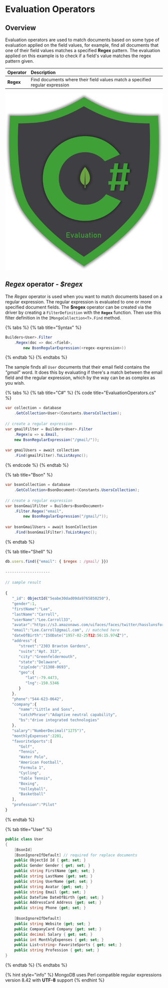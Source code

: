 # Evaluation Operators

## Overview

Evaluation operators are used to match documents based on some type of evaluation applied on the field values, for example,  find all documents that one of their field values matches a specified **Regex** pattern. The evaluation applied on this example is to check if a field's value matches the regex pattern given.

| Operator | Description |
| :--- | :--- |
| **Regex** | Find documents where their field values match a specified regular expression |

![Evaluation operators](../../.gitbook/assets/evaluation.png)

## _Regex_ operator _- $regex_

The _Regex_ operator is used when you want to match documents based on a regular expression. The regular expression is evaluated to one or more specified document fields. The **$regex** operator can be created via the driver by creating a `FilterDefinition` with the **`Regex`** function. Then use this filter definition in the `IMongoCollection<T>.Find` method.

{% tabs %}
{% tab title="Syntax" %}
```csharp
Builders<User>.Filter
    .Regex(doc => doc.<field>, 
        new BsonRegularExpression(<regex-expression>))
```
{% endtab %}
{% endtabs %}

The sample finds all `User` documents that their email field contains the _"gmail_" word. It does this by evaluating if there's a match between the email field and the regular expression, which by the way can be as complex as you wish.

{% tabs %}
{% tab title="C\#" %}
{% code title="EvaluationOperators.cs" %}
```csharp
var collection = database
    .GetCollection<User>(Constants.UsersCollection);

// create a regular expression
var gmailFilter = Builders<User>.Filter
    .Regex(u => u.Email, 
    new BsonRegularExpression("/gmail/"));
    
var gmailUsers = await collection
    .Find(gmailFilter).ToListAsync();
```
{% endcode %}
{% endtab %}

{% tab title="Bson" %}
```csharp
var bsonCollection = database
    .GetCollection<BsonDocument>(Constants.UsersCollection);

// create a regular expression
var bsonGmailFilter = Builders<BsonDocument>
    .Filter.Regex("email", 
        new BsonRegularExpression("/gmail/"));

var bsonGmailUsers = await bsonCollection
    .Find(bsonGmailFilter).ToListAsync();
```
{% endtab %}

{% tab title="Shell" %}
```javascript
db.users.find({"email": { $regex : /gmail/ }})

--------------------

// sample result

{
   "_id": ObjectId("5eabe30dad09da9765850250"),
   "gender":1,
   "firstName":"Lee",
   "lastName":"Carroll",
   "userName":"Lee.Carroll33",
   "avatar":"https://s3.amazonaws.com/uifaces/faces/twitter/hasslunsford/128.jpg",
   "email":"Lee.Carroll@gmail.com", // matched here
   "dateOfBirth":"ISODate("1957-02-25T12:56:15.974Z")",
   "address":{
      "street":"2303 Braxton Gardens",
      "suite":"Apt. 313",
      "city":"Greenfeldermouth",
      "state":"Delaware",
      "zipCode":"21308-0693",
      "geo":{
         "lat":-79.4473,
         "lng":-150.5346
      }
   },
   "phone":"544-623-0642",
   "company":{
      "name":"Little and Sons",
      "catchPhrase":"Adaptive neutral capability",
      "bs":"drive integrated technologies"
   },
   "salary":"NumberDecimal("1275")",
   "monthlyExpenses":2201,
   "favoriteSports":[
      "Golf",
      "Tennis",
      "Water Polo",
      "American Football",
      "Formula 1",
      "Cycling",
      "Table Tennis",
      "Boxing",
      "Volleyball",
      "Basketball"
   ],
   "profession":"Pilot"
}
```
{% endtab %}

{% tab title="User" %}
```csharp
public class User
{
    [BsonId]
    [BsonIgnoreIfDefault] // required for replace documents 
    public ObjectId Id { get; set; }
    public Gender Gender { get; set; }
    public string FirstName {get; set; }
    public string LastName {get; set; }
    public string UserName {get; set; }
    public string Avatar {get; set; }
    public string Email {get; set; }
    public DateTime DateOfBirth {get; set; }
    public AddressCard Address {get; set; }
    public string Phone {get; set; }
    
    [BsonIgnoreIfDefault]
    public string Website {get; set; }
    public CompanyCard Company {get; set; }
    public decimal Salary { get; set; }
    public int MonthlyExpenses { get; set; }
    public List<string> FavoriteSports { get; set; }
    public string Profession { get; set; }
}
```
{% endtab %}
{% endtabs %}

{% hint style="info" %}
MongoDB uses Perl compatible regular expressions version 8.42 with **UTF-8** support
{% endhint %}

